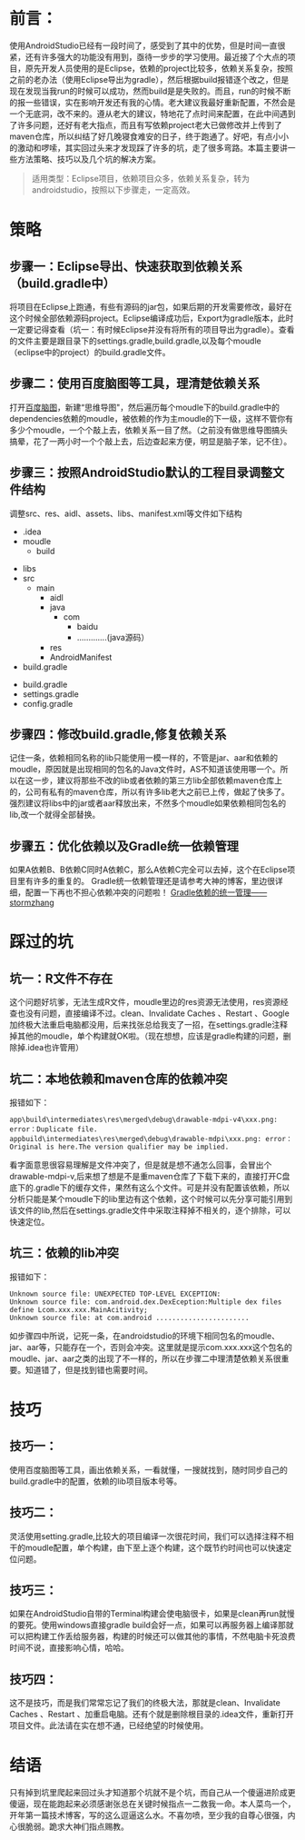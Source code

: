 # 前言：
使用AndroidStudio已经有一段时间了，感受到了其中的优势，但是时间一直很紧，还有许多强大的功能没有用到，亟待一步步的学习使用。最近接了个大点的项目，原先开发人员使用的是Eclipse，依赖的project比较多，依赖关系复杂，按照之前的老办法（使用Eclipse导出为gradle），然后根据build报错逐个改之，但是现在发现当我run的时候可以成功，然而build是是失败的。而且，run的时候不断的报一些错误，实在影响开发还有我的心情。老大建议我最好重新配置，不然会是一个无底洞，改不来的。遵从老大的建议，特地花了点时间来配置，在此中间遇到了许多问题，还好有老大指点，而且有写依赖project老大已做修改并上传到了maven仓库，所以纠结了好几晚寝食难安的日子，终于跑通了。好吧，有点小小的激动和啰嗦，其实回过头来才发现踩了许多的坑，走了很多弯路。本篇主要讲一些方法策略、技巧以及几个坑的解决方案。

>适用类型：Eclipse项目，依赖项目众多，依赖关系复杂，转为androidstudio，按照以下步骤走，一定高效。

# 策略

## 步骤一：Eclipse导出、快速获取到依赖关系（build.gradle中）

将项目在Eclipse上跑通，有些有源码的jar包，如果后期的开发需要修改，最好在这个时候全部依赖源码project。Eclipse编译成功后，Export为gradle版本，此时一定要记得查看（坑一：有时候Eclipse并没有将所有的项目导出为gradle）。查看的文件主要是跟目录下的settings.gradle,build.gradle,以及每个moudle（eclipse中的project）的build.gradle文件。

##  步骤二：使用百度脑图等工具，理清楚依赖关系

打开[百度脑图](http://naotu.baidu.com/)，新建“思维导图"，然后遍历每个moudle下的build.gradle中的dependencies依赖的moudle，被依赖的作为主moudle的下一级，这样不管你有多少个moudle，一个个敲上去，依赖关系一目了然。（之前没有做思维导图搞头搞晕，花了一两小时一个个敲上去，后边查起来方便，明显是脑子笨，记不住）。

## 步骤三：按照AndroidStudio默认的工程目录调整文件结构

调整src、res、aidl、assets、libs、manifest.xml等文件如下结构

+ .idea
+ moudle
  - build
 -  libs
 - src
	 + main
		 - aidl
		 - java
			 + com
				 -  baidu
				 + .............(java源码）
		 - res
		 - AndroidManifest
 - build.gradle
+ build.gradle
+ settings.gradle
+ config.gradle

## 步骤四：修改build.gradle,修复依赖关系

记住一条，依赖相同名称的lib只能使用一模一样的，不管是jar、aar和依赖的moudle，原因就是出现相同的包名的Java文件时，AS不知道该使用哪一个。所以在这一步，建议将那些不改的lib或者依赖的第三方lib全部依赖maven仓库上的，公司有私有的maven仓库，所以有许多lib老大之前已上传，做起了快多了。强烈建议将libs中的jar或者aar释放出来，不然多个moudle如果依赖相同包名的lib,改一个就得全部替换。

## 步骤五：优化依赖以及Gradle统一依赖管理

如果A依赖B、B依赖C同时A依赖C，那么A依赖C完全可以去掉，这个在Eclipse项目里有许多的重复的。
Gradle统一依赖管理还是请参考大神的博客，里边很详细，配置一下再也不担心依赖冲突的问题啦！
[Gradle依赖的统一管理——stormzhang](http://mp.weixin.qq.com/s?__biz=MzA4NTQwNDcyMA==&mid=402733201&idx=1&sn=052e12818fe937e28ef08331535a179e&scene=1&srcid=0319de63hkT90KaCxN6t432J#wechat_redirect)

# 踩过的坑

## 坑一：R文件不存在

这个问题好坑爹，无法生成R文件，moudle里边的res资源无法使用，res资源经查也没有问题，直接编译不过。clean、Invalidate Caches 、Restart 、Google加终极大法重启电脑都没用，后来找张总给我支了一招，在settings.gradle注释掉其他的moudle，单个构建就OK啦。（现在想想，应该是gradle构建的问题，删除掉.idea也许管用）

## 坑二：本地依赖和maven仓库的依赖冲突
报错如下：

```
app\build\intermediates\res\merged\debug\drawable-mdpi-v4\xxx.png: error：Duplicate file.
appbuild\intermediates\res\merged\debug\drawable-mdpi\xxx.png: error：Original is here.The version qualifier may be implied.
```

看字面意思很容易理解是文件冲突了，但是就是想不通怎么回事，会冒出个drawable-mdpi-v,后来想了想是不是重maven仓库了下载下来的，直接打开C盘底下的.gradle下的缓存文件，果然有这么个文件。可是并没有配置该依赖，所以分析只能是某个moudle下的lib里边有这个依赖，这个时候可以先分享可能引用到该文件的lib,然后在settings.gradle文件中采取注释掉不相关的，逐个排除，可以快速定位。

## 坑三：依赖的lib冲突
报错如下：

```
Unknown source file: UNEXPECTED TOP-LEVEL EXCEPTION:
Unknown source file: com.android.dex.DexEception:Multiple dex files define Lcom.xxx.xxx.MainAcitivity;
Unknown source file: at com.android .......................

```

如步骤四中所说，记死一条，在androidstudio的环境下相同包名的moudle、jar、aar等，只能存在一个，否则会冲突。这里就是提示com.xxx.xxx这个包名的moudle、jar、aar之类的出现了不一样的，所以在步骤二中理清楚依赖关系很重要。知道错了，但是找到错也需要时间。

# 技巧

## 技巧一：

使用百度脑图等工具，画出依赖关系，一看就懂，一搜就找到，随时同步自己的build.gradle中的配置，依赖的lib项目版本号等。

## 技巧二：

灵活使用setting.gradle,比较大的项目编译一次很花时间，我们可以选择注释不相干的moudle配置，单个构建，由下至上逐个构建，这个既节约时间也可以快速定位问题。

## 技巧三：

如果在AndroidStudio自带的Terminal构建会使电脑很卡，如果是clean再run就慢的要死。使用windows直接gradle build会好一点，如果可以再服务器上编译那就可以把构建工作丢给服务器，构建的时候还可以做其他的事情，不然电脑卡死浪费时间不说，直接影响心情，哈哈。

## 技巧四：

这不是技巧，而是我们常常忘记了我们的终极大法，那就是clean、Invalidate Caches 、Restart 、加重启电脑。还有个就是删除根目录的.idea文件，重新打开项目文件。此法请在实在想不通，已经绝望的时候使用。

# 结语
只有掉到坑里爬起来回过头才知道那个坑就不是个坑，而自己从一个傻逼进阶成更傻逼，现在能跑起来必须感谢张总在关键时候指点一二救我一命。本人菜鸟一个，开年第一篇技术博客，写的这么逗逼这么水。不喜勿喷，至少我的自尊心很强，内心很脆弱。跪求大神们指点赐教。
